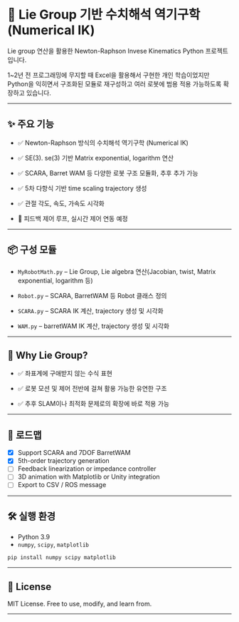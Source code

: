 # 🤖 Lie Group 기반 수치해석 역기구학 (Numerical IK)

Lie group 연산을 활용한 Newton-Raphson Invese Kinematics Python 프로젝트입니다.

1~2년 전 프로그래밍에 무지할 때 Excel을 활용해서 구현한 개인 학습이었지만   
Python을 익히면서 구조화된 모듈로 재구성하고 여러 로봇에 범용 적용 가능하도록 확장하고 있습니다.

---

## ✨ 주요 기능

* ✅ Newton-Raphson 방식의 수치해석 역기구학 (Numerical IK)

* ✅ SE(3). se(3) 기반 Matrix exponential, logarithm 연산

* ✅ SCARA, Barret WAM 등 다양한 로봇 구조 모듈화, 추후 추가 가능

* ✅ 5차 다항식 기반 time scaling trajectory 생성

* ✅ 관절 각도, 속도, 가속도 시각화

* 🚧 피드백 제어 루프, 실시간 제어 연동 예정

---

## 📦 구성 모듈

* `MyRobotMath.py` – Lie Group, Lie algebra 연산(Jacobian, twist, Matrix exponential, logarithm 등)

* `Robot.py` – SCARA, BarretWAM 등 Robot 클래스 정의

* `SCARA.py` – SCARA IK 계산, trajectory 생성 및 시각화

* `WAM.py` – barretWAM IK 계산, trajectory 생성 및 시각화


---

## 🧠 Why Lie Group?

* ✅ 좌표계에 구애받지 않는 수식 표현

* ✅ 로봇 모션 및 제어 전반에 걸쳐 활용 가능한 유연한 구조

* ✅ 추후 SLAM이나 최적화 문제로의 확장에 바로 적용 가능

---

## 🚀 로드맵

- [x] Support SCARA and 7DOF BarretWAM
- [x] 5th-order trajectory generation
- [ ] Feedback linearization or impedance controller
- [ ] 3D animation with Matplotlib or Unity integration
- [ ] Export to CSV / ROS message

---

## 🛠️ 실행 환경

* Python 3.9
* `numpy`, `scipy`, `matplotlib`

```bash
pip install numpy scipy matplotlib
```
---

## 🔗 License

MIT License. Free to use, modify, and learn from.

---

